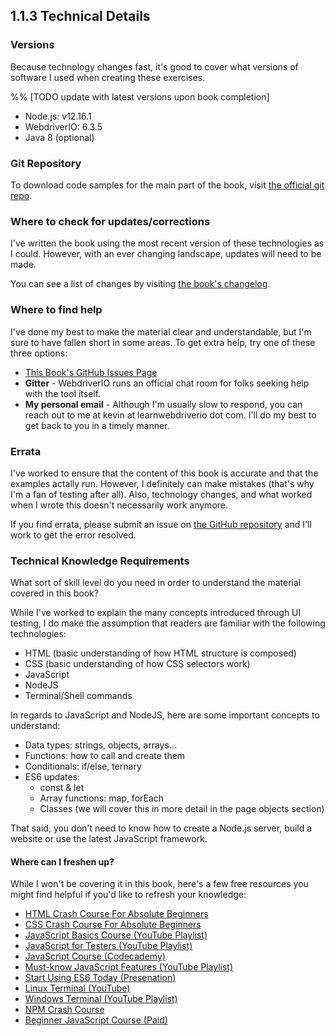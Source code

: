 ## 1.1.3 Technical Details

### Versions

Because technology changes fast, it's good to cover what versions of software I used when creating these exercises.

%% [TODO update with latest versions upon book completion]

- Node.js: v12.16.1
- WebdriverIO: 6.3.5
- Java 8 (optional)

### Git Repository

To download code samples for the main part of the book, visit [the official git repo](https://github.com/klamping/wdio-book-examples).

### Where to check for updates/corrections

I've written the book using the most recent version of these technologies as I could. However, with an ever changing landscape, updates will need to be made. 

You can see a list of changes by visiting [the book's changelog](https://github.com/klamping/ui-testing-book/blob/master/CHANGELOG.md). 

### Where to find help

I've done my best to make the material clear and understandable, but I'm sure to have fallen short in some areas. To get extra help, try one of these three options:

* [This Book's GitHub Issues Page](https://github.com/klamping/ui-testing-book/issues)
* **Gitter** - WebdriverIO runs an official chat room for folks seeking help with the tool itself. 
* **My personal email** - Although I'm usually slow to respond, you can reach out to me at kevin at learnwebdriverio dot com. I'll do my best to get back to you in a timely manner. 

### Errata

I've worked to ensure that the content of this book is accurate and that the examples actally run. However, I definitely can make mistakes (that's why I'm a fan of testing after all). Also, technology changes, and what worked when I wrote this doesn't necessarily work anymore.

If you find errata, please submit an issue on [the GitHub repository](https://github.com/klamping/ui-testing-book/issues) and I'll work to get the error resolved.

### Technical Knowledge Requirements

What sort of skill level do you need in order to understand the material covered in this book?

While I've worked to explain the many concepts introduced through UI testing, I do make the assumption that readers are familiar with the following technologies:

- HTML (basic understanding of how HTML structure is composed)
- CSS (basic understanding of how CSS selectors work)
- JavaScript
- NodeJS
- Terminal/Shell commands

In regards to JavaScript and NodeJS, here are some important concepts to understand:

- Data types: strings, objects, arrays...
- Functions: how to call and create them
- Conditionals: if/else, ternary
- ES6 updates:
  - const & let
  - Array functions: map, forEach
  - Classes (we will cover this in more detail in the page objects section)
  
That said, you don't need to know how to create a Node.js server, build a website or use the latest JavaScript framework. 

#### Where can I freshen up?

While I won't be covering it in this book, here's a few free resources you might find helpful if you'd like to refresh your knowledge:

- [HTML Crash Course For Absolute Beginners](https://www.youtube.com/watch?v=UB1O30fR-EE)
- [CSS Crash Course For Absolute Beginners](https://www.youtube.com/watch?v=yfoY53QXEnI)
- [JavaScript Basics Course (YouTube Playlist)](https://www.youtube.com/playlist?list=PLWKjhJtqVAbk2qRZtWSzCIN38JC_NdhW5)
- [JavaScript for Testers (YouTube Playlist)](https://www.youtube.com/playlist?list=PLzDWIPKHyNmLxpL8iQWZXwl_ln0BgckLt)
- [JavaScript Course (Codecademy)](https://www.codecademy.com/learn/learn-javascript)
- [Must-know JavaScript Features (YouTube Playlist)](https://www.youtube.com/playlist?list=PL0zVEGEvSaeHJppaRLrqjeTPnCH6vw-sm)
- [Start Using ES6 Today (Presenation)](https://www.youtube.com/watch?v=493p5FSFHz8)
- [Linux Terminal (YouTube)](https://www.youtube.com/watch?v=oxuRxtrO2Ag)
- [Windows Terminal (YouTube Playlist)](https://www.youtube.com/watch?v=MBBWVgE0ewk&list=PL6gx4Cwl9DGDV6SnbINlVUd0o2xT4JbMu)
- [NPM Crash Course](https://www.youtube.com/watch?v=jHDhaSSKmB0)
- [Beginner JavaScript Course (Paid)](https://beginnerjavascript.com/)
